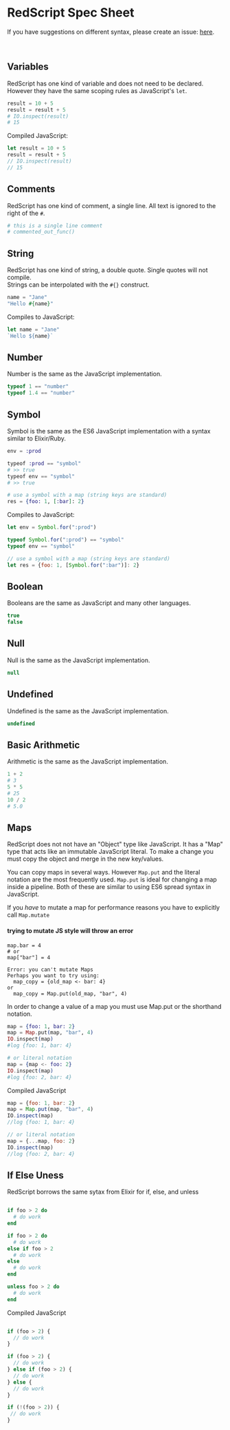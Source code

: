 # RedScript Spec Sheet

If you have suggestions on different syntax, please create
an issue: [here](https://github.com/AdamBrodzinski/RedScript/issues).

<br>

## Variables

RedScript has one kind of variable and does not need to be declared. 
However they have the same scoping rules as JavaScript's `let`. 

```elixir
result = 10 + 5
result = result + 5
# IO.inspect(result)
# 15
```

Compiled JavaScript:
```javascript
let result = 10 + 5
result = result + 5
// IO.inspect(result)
// 15
```



## Comments

RedScript has one kind of comment, a single line. All text is ignored to the right of the `#`.

```coffeescript
# this is a single line comment
# commented_out_func()
```

## String

RedScript has one kind of string, a double quote. Single quotes will not compile. <br>
Strings can be interpolated with the `#{}` construct.

```elixir
name = "Jane"
"Hello #{name}"
```

Compiles to JavaScript:

```javascript
let name = "Jane"
`Hello ${name}`
```


## Number

Number is the same as the JavaScript implementation.

```javascript
typeof 1 == "number"
typeof 1.4 == "number"
```

## Symbol

Symbol is the same as the ES6 JavaScript implementation with a syntax similar to Elixir/Ruby.


```elixir
env = :prod

typeof :prod == "symbol"
# >> true
typeof env == "symbol"
# >> true

# use a symbol with a map (string keys are standard)
res = {foo: 1, [:bar]: 2}
```

Compiles to JavaScript:

```javascript
let env = Symbol.for(":prod")

typeof Symbol.for(":prod") == "symbol"
typeof env == "symbol"

// use a symbol with a map (string keys are standard)
let res = {foo: 1, [Symbol.for(":bar")]: 2}
```



## Boolean

Booleans are the same as JavaScript and many other languages.

```javascript
true
false
```

## Null

Null is the same as the JavaScript implementation.

```javascript
null
```


## Undefined

Undefined is the same as the JavaScript implementation.

```javascript
undefined
```

## Basic Arithmetic

Arithmetic is the same as the JavaScript implementation.

```elixir
1 + 2
# 3
5 * 5
# 25
10 / 2
# 5.0
```


## Maps

RedScript does not not have an "Object" type like JavaScript. It has
a "Map" type that acts like an immutable JavaScript literal. To make a change
you must copy the object and merge in the new key/values. 

You can copy maps in several ways. However `Map.put` and the literal notation are
the most frequently used. `Map.put` is ideal for changing a map inside a pipeline.
Both of these are similar to using ES6 spread syntax in JavaScript.

If you *have* to mutate a map for performance reasons you have to explicitly
call `Map.mutate`


#### trying to mutate JS style will throw an error
```text
map.bar = 4
# or
map["bar"] = 4

Error: you can't mutate Maps
Perhaps you want to try using:
  map_copy = {old_map <- bar: 4}
or
  map_copy = Map.put(old_map, "bar", 4)
```

In order to change a value of a map you must use Map.put or the shorthand notation.

```elixir
map = {foo: 1, bar: 2}
map = Map.put(map, "bar", 4)
IO.inspect(map)
#log {foo: 1, bar: 4}

# or literal notation
map = {map <- foo: 2}
IO.inspect(map)
#log {foo: 2, bar: 4}
```

Compiled JavaScript

```javascript
map = {foo: 1, bar: 2}
map = Map.put(map, "bar", 4)
IO.inspect(map)
//log {foo: 1, bar: 4}

// or literal notation
map = {...map, foo: 2}
IO.inspect(map)
//log {foo: 2, bar: 4}
```




## If Else Uness

RedScript borrows the same sytax from Elixir for if, else, and unless

```elixir

if foo > 2 do
  # do work
end

if foo > 2 do
  # do work
else if foo > 2
  # do work
else
  # do work
end

unless foo > 2 do
  # do work
end
```

Compiled JavaScript

```javascript

if (foo > 2) {
  // do work
}

if (foo > 2) {
  // do work  
} else if (foo > 2) {
  // do work  
} else {
  // do work
}

if (!(foo > 2)) {
 // do work
}
```


